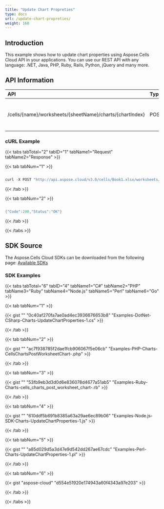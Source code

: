 ```yaml
---
title: "Update Chart Propreties"
type: docs
url: /update-chart-propreties/
weight: 160
---
```


## **Introduction**
This example shows how to update chart properties using Aspose.Cells Cloud API in your applications. You can use our REST API with any language: .NET, Java, PHP, Ruby, Rails, Python, jQuery and many more.
## **API Information**

|**API**|**Type**|**Description**|**Resource Link**|
| :- | :- | :- | :- |
|/cells/{name}/worksheets/{sheetName}/charts/{chartIndex}|POST|Update chart propreties in worksheet|[PostWorksheetChart](https://apireference.aspose.cloud/cells/#/Charts/PostWorksheetChart)|
### **cURL Example**
{{< tabs tabTotal="2" tabID="1" tabName1="Request" tabName2="Response" >}}

{{< tab tabNum="1" >}}

```java

curl -X POST "http://api.aspose.cloud/v3.0/cells/Book1.xlsx/worksheets/sheet4/charts/1" -d '{"Type": "line"}' -H "Content-Type: application/json" -H "Accept: application/json"

```

{{< /tab >}}

{{< tab tabNum="2" >}}

```java

{"Code":200,"Status":"OK"}

```

{{< /tab >}}

{{< /tabs >}}
## **SDK Source**
The Aspose.Cells Cloud SDKs can be downloaded from the following page: [Available SDKs](/cells/available-sdks/)
### **SDK Examples**
{{< tabs tabTotal="6" tabID="4" tabName1="C#" tabName2="PHP" tabName3="Ruby" tabName4="Node.js" tabName5="Perl" tabName6="Go" >}}

{{< tab tabNum="1" >}}

{{< gist "" "0c40af270fa7ae0ad4ec3936676653b8" "Examples-DotNet-CSharp-Charts-UpdateChartProperties-1.cs" >}}

{{< /tab >}}

{{< tab tabNum="2" >}}

{{< gist "" "ac7f938785f2dae1fcb906067f5e06cb" "Examples-PHP-Charts-CellsChartsPostWorksheetChart-.php" >}}

{{< /tab >}}

{{< tab tabNum="3" >}}

{{< gist "" "53fb9eb3d3d0d6e836078d4677a51ab5" "Examples-Ruby-Charts-cells_charts_post_worksheet_chart-.rb" >}}

{{< /tab >}}

{{< tab tabNum="4" >}}

{{< gist "" "610ddf5b691b8385a63a29ae6ec89b06" "Examples-Node.js-SDK-Charts-UpdateChartProperties-1.js" >}}

{{< /tab >}}

{{< tab tabNum="5" >}}

{{< gist "" "a85d029d5a3d47e9d542dd267ae67cdc" "Examples-Perl-Charts-UpdateChartProperties-1.pl" >}}

{{< /tab >}}

{{< tab tabNum="6" >}}

{{< gist "aspose-cloud" "d554e51920e174943a60f4343a97e203" >}}

{{< /tab >}}

{{< /tabs >}}
